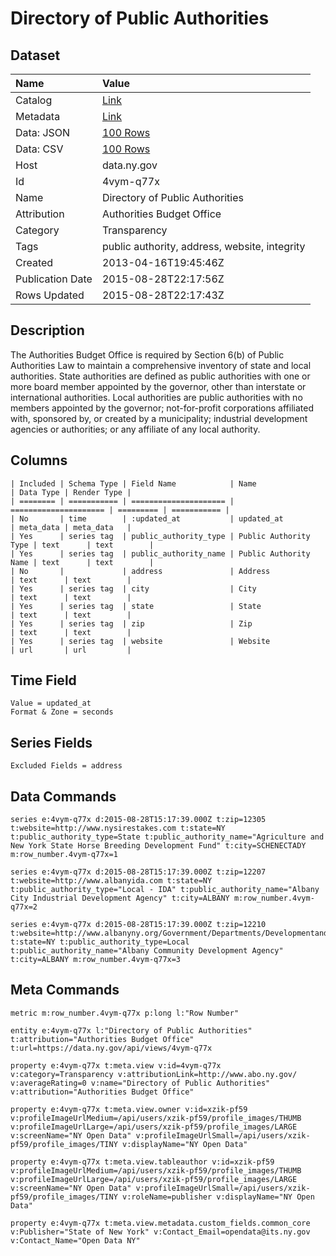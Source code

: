 # Directory of Public Authorities

## Dataset

| Name | Value |
| :--- | :---- |
| Catalog | [Link](https://catalog.data.gov/dataset/directory-of-public-authorities) |
| Metadata | [Link](https://data.ny.gov/api/views/4vym-q77x) |
| Data: JSON | [100 Rows](https://data.ny.gov/api/views/4vym-q77x/rows.json?max_rows=100) |
| Data: CSV | [100 Rows](https://data.ny.gov/api/views/4vym-q77x/rows.csv?max_rows=100) |
| Host | data.ny.gov |
| Id | 4vym-q77x |
| Name | Directory of Public Authorities |
| Attribution | Authorities Budget Office |
| Category | Transparency |
| Tags | public authority, address, website, integrity |
| Created | 2013-04-16T19:45:46Z |
| Publication Date | 2015-08-28T22:17:56Z |
| Rows Updated | 2015-08-28T22:17:43Z |

## Description

The Authorities Budget Office is required by Section 6(b) of Public Authorities Law to maintain a comprehensive inventory of state and local authorities.  State authorities are defined as public authorities with one or more board member appointed by the governor, other than interstate or international authorities.  Local authorities are public authorities with no members appointed by the governor; not-for-profit corporations affiliated with, sponsored by, or created by a municipality; industrial development agencies or authorities; or any affiliate of any local authority.

## Columns

```ls
| Included | Schema Type | Field Name            | Name                  | Data Type | Render Type |
| ======== | =========== | ===================== | ===================== | ========= | =========== |
| No       | time        | :updated_at           | updated_at            | meta_data | meta_data   |
| Yes      | series tag  | public_authority_type | Public Authority Type | text      | text        |
| Yes      | series tag  | public_authority_name | Public Authority Name | text      | text        |
| No       |             | address               | Address               | text      | text        |
| Yes      | series tag  | city                  | City                  | text      | text        |
| Yes      | series tag  | state                 | State                 | text      | text        |
| Yes      | series tag  | zip                   | Zip                   | text      | text        |
| Yes      | series tag  | website               | Website               | url       | url         |
```

## Time Field

```ls
Value = updated_at
Format & Zone = seconds
```

## Series Fields

```ls
Excluded Fields = address
```

## Data Commands

```ls
series e:4vym-q77x d:2015-08-28T15:17:39.000Z t:zip=12305 t:website=http://www.nysirestakes.com t:state=NY t:public_authority_type=State t:public_authority_name="Agriculture and New York State Horse Breeding Development Fund" t:city=SCHENECTADY m:row_number.4vym-q77x=1

series e:4vym-q77x d:2015-08-28T15:17:39.000Z t:zip=12207 t:website=http://www.albanyida.com t:state=NY t:public_authority_type="Local - IDA" t:public_authority_name="Albany City Industrial Development Agency" t:city=ALBANY m:row_number.4vym-q77x=2

series e:4vym-q77x d:2015-08-28T15:17:39.000Z t:zip=12210 t:website=http://www.albanyny.org/Government/Departments/DevelopmentandPlanning/ACDA.aspx t:state=NY t:public_authority_type=Local t:public_authority_name="Albany Community Development Agency" t:city=ALBANY m:row_number.4vym-q77x=3
```

## Meta Commands

```ls
metric m:row_number.4vym-q77x p:long l:"Row Number"

entity e:4vym-q77x l:"Directory of Public Authorities" t:attribution="Authorities Budget Office" t:url=https://data.ny.gov/api/views/4vym-q77x

property e:4vym-q77x t:meta.view v:id=4vym-q77x v:category=Transparency v:attributionLink=http://www.abo.ny.gov/ v:averageRating=0 v:name="Directory of Public Authorities" v:attribution="Authorities Budget Office"

property e:4vym-q77x t:meta.view.owner v:id=xzik-pf59 v:profileImageUrlMedium=/api/users/xzik-pf59/profile_images/THUMB v:profileImageUrlLarge=/api/users/xzik-pf59/profile_images/LARGE v:screenName="NY Open Data" v:profileImageUrlSmall=/api/users/xzik-pf59/profile_images/TINY v:displayName="NY Open Data"

property e:4vym-q77x t:meta.view.tableauthor v:id=xzik-pf59 v:profileImageUrlMedium=/api/users/xzik-pf59/profile_images/THUMB v:profileImageUrlLarge=/api/users/xzik-pf59/profile_images/LARGE v:screenName="NY Open Data" v:profileImageUrlSmall=/api/users/xzik-pf59/profile_images/TINY v:roleName=publisher v:displayName="NY Open Data"

property e:4vym-q77x t:meta.view.metadata.custom_fields.common_core v:Publisher="State of New York" v:Contact_Email=opendata@its.ny.gov v:Contact_Name="Open Data NY"
```